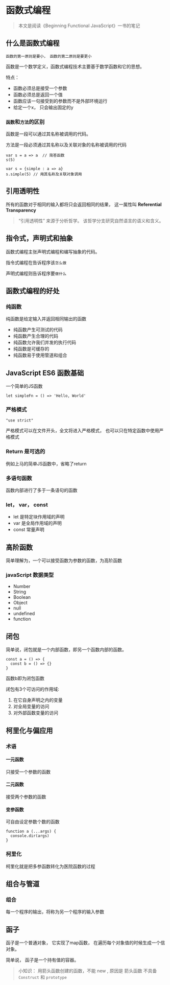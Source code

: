# 函数式编程

> 本文是阅读《Beginning Functional JavaScript》一书的笔记

## 什么是函数式编程

`函数的第一原则是要小， 函数的第二原则是要更小`

函数是一个数学定义，函数式编程技术主要基于数学函数和它的思想。

特点：

- 函数必须总是接受一个参数
- 函数必须总是返回一个值
- 函数应该一句接受到的参数而不是外部环境运行
- 给定一个x， 只会输出固定的y

### `函数`和`方法`的区别

函数是一段可以通过其名称被调用的代码。

方法是一段必须通过其名称以及关联对象的名称被调用的代码

```
var s = a => a  // 简答函数
s(5)

var s = {simple : a => a}
s.simple(5) // 用其名称及关联对象调用
```

## 引用透明性

所有的函数对于相同的输入都将只会返回相同的结果， 这一属性叫 **Referential Transparency**

> “引用透明性” 来源于分析哲学。 该哲学分支研究自然语言的语义和含义。 


## 指令式，声明式和抽象

函数式编程主张声明式编程和编写抽象的代码。

指令式编程在告诉程序该`怎么做`

声明式编程则告诉程序要`做什么`

## 函数式编程的好处

### 纯函数

纯函数是给定输入并返回相同输出的函数

- 纯函数产生可测试的代码
- 纯函数产生合理的代码
- 纯函数允许我们并发的执行代码
- 纯函数是可缓存的
- 纯函数易于使用管道和组合

## JavaScript ES6 函数基础

一个简单的JS函数

```
let simpleFn = () => 'Hello, World'
```

### 严格模式

```
"use strict"
```

严格模式可以在文件开头，全文将进入严格模式， 也可以只在特定函数中使用严格模式

### Return 是可选的

例如上马的简单JS函数中，省略了return

### 多语句函数

函数内部进行了多于一条语句的函数

### let， var， const

- let 是特定块作用域的声明
- var 是全局作用域的声明
- const 常量声明

## 高阶函数

简单理解为，一个可以接受函数为参数的函数，为高阶函数

### javaScript 数据类型

- Number
- String
- Boolean
- Object
- null
- undefined
- function

## 闭包

简单说，闭包就是一个内部函数，即另一个函数内部的函数。

```
const a = () => {
  const b = () => {}
}
```

函数b即为闭包函数

闭包有3个可访问的作用域:
1. 在它自身声明之内的变量
2. 对全局变量的访问
3. 对外部函数变量的访问

## 柯里化与偏应用

### 术语

#### 一元函数

只接受一个参数的函数

#### 二元函数

接受两个参数的函数

#### 变参函数

可自由设定参数个数的函数

```
function a (...args) {
  console.dir(args)
}
```

### 柯里化

柯里化就是把多参函数转化为医院函数的过程


## 组合与管道 

### 组合

每一个程序的输出，将称为另一个程序的输入参数

## 函子

函子是一个普通对象， 它实现了map函数， 在遍历每个对象值的时候生成一个信对象。


简单说， 函子是一个持有值的容器。

> 小知识： 用箭头函数创建的函数，不能 new , 原因是 箭头函数 不具备 `Construct` 和 `prototype`


